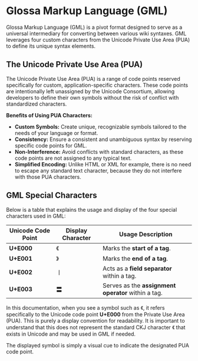 # Glossa Markup Language (GML)

Glossa Markup Language (GML) is a pivot format designed to serve as a universal intermediary for converting between various wiki syntaxes. GML leverages four custom characters from the Unicode Private Use Area (PUA) to define its unique syntax elements.

## The Unicode Private Use Area (PUA)

The Unicode Private Use Area (PUA) is a range of code points reserved specifically for custom, application-specific characters. These code points are intentionally left unassigned by the Unicode Consortium, allowing developers to define their own symbols without the risk of conflict with standardized characters.

**Benefits of Using PUA Characters:**

- **Custom Symbols:** Create unique, recognizable symbols tailored to the needs of your language or format.
- **Consistency:** Ensure a consistent and unambiguous syntax by reserving specific code points for GML.
- **Non-Interference:** Avoid conflicts with standard characters, as these code points are not assigned to any typical text.
- **Simplified Encoding:** Unlike HTML or XML for example, there is no need to escape any standard text character, because they do not interfere with those PUA characters.


## GML Special Characters

Below is a table that explains the usage and display of the four special characters used in GML:

| Unicode Code Point | Display Character | Usage Description        |
|--------------------|-------------------|--------------------------|
| **U+E000**         | 《                | Marks the **start of a tag**. |
| **U+E001**         | 》                | Marks the **end of a tag**.   |
| **U+E002**         | 〡                | Acts as a **field separator** within a tag. |
| **U+E003**         | 〓                | Serves as the **assignment operator** within a tag. |

In this documentation, when you see a symbol such as 《, it refers specifically to the Unicode code point **U+E000** from the Private Use Area (PUA).
This is purely a display convention for readability. It is important to understand that this does not represent
the standard CKJ character 《 that exists in Unicode and may be used in GML if needed.

The displayed symbol is simply a visual cue to indicate the designated PUA code point.

